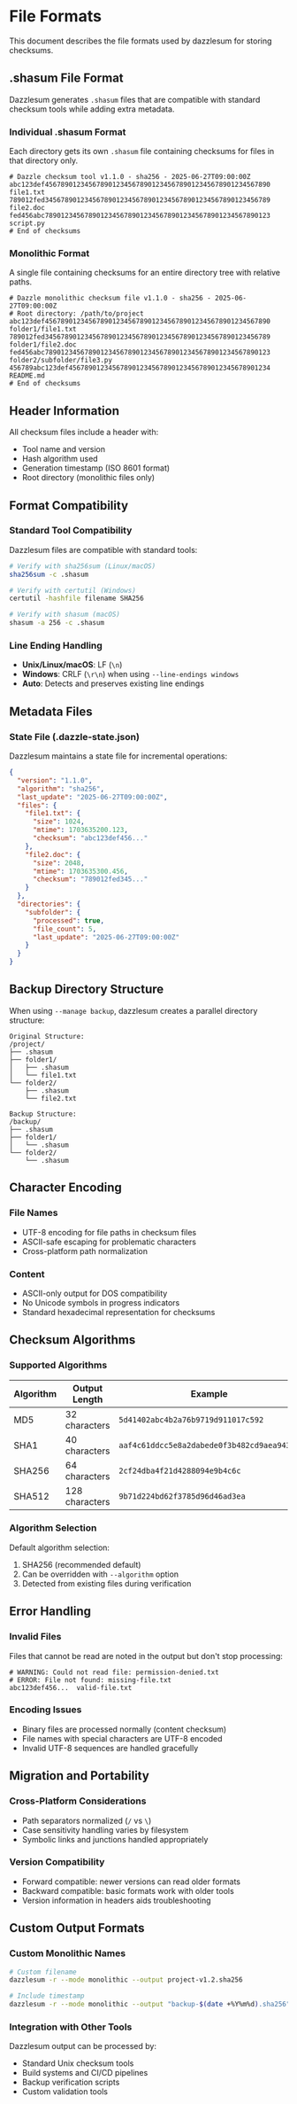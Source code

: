 # File Formats

This document describes the file formats used by dazzlesum for storing checksums.

## .shasum File Format

Dazzlesum generates `.shasum` files that are compatible with standard checksum tools while adding extra metadata.

### Individual .shasum Format

Each directory gets its own `.shasum` file containing checksums for files in that directory only.

```
# Dazzle checksum tool v1.1.0 - sha256 - 2025-06-27T09:00:00Z
abc123def456789012345678901234567890123456789012345678901234567890  file1.txt
789012fed345678901234567890123456789012345678901234567890123456789  file2.doc
fed456abc789012345678901234567890123456789012345678901234567890123  script.py
# End of checksums
```

### Monolithic Format

A single file containing checksums for an entire directory tree with relative paths.

```
# Dazzle monolithic checksum file v1.1.0 - sha256 - 2025-06-27T09:00:00Z
# Root directory: /path/to/project
abc123def456789012345678901234567890123456789012345678901234567890  folder1/file1.txt
789012fed345678901234567890123456789012345678901234567890123456789  folder1/file2.doc
fed456abc789012345678901234567890123456789012345678901234567890123  folder2/subfolder/file3.py
456789abc123def456789012345678901234567890123456789012345678901234  README.md
# End of checksums
```

## Header Information

All checksum files include a header with:
- Tool name and version
- Hash algorithm used
- Generation timestamp (ISO 8601 format)
- Root directory (monolithic files only)

## Format Compatibility

### Standard Tool Compatibility

Dazzlesum files are compatible with standard tools:

```bash
# Verify with sha256sum (Linux/macOS)
sha256sum -c .shasum

# Verify with certutil (Windows)
certutil -hashfile filename SHA256

# Verify with shasum (macOS)
shasum -a 256 -c .shasum
```

### Line Ending Handling

- **Unix/Linux/macOS**: LF (`\n`)
- **Windows**: CRLF (`\r\n`) when using `--line-endings windows`
- **Auto**: Detects and preserves existing line endings

## Metadata Files

### State File (.dazzle-state.json)

Dazzlesum maintains a state file for incremental operations:

```json
{
  "version": "1.1.0",
  "algorithm": "sha256",
  "last_update": "2025-06-27T09:00:00Z",
  "files": {
    "file1.txt": {
      "size": 1024,
      "mtime": 1703635200.123,
      "checksum": "abc123def456..."
    },
    "file2.doc": {
      "size": 2048,
      "mtime": 1703635300.456,
      "checksum": "789012fed345..."
    }
  },
  "directories": {
    "subfolder": {
      "processed": true,
      "file_count": 5,
      "last_update": "2025-06-27T09:00:00Z"
    }
  }
}
```

## Backup Directory Structure

When using `--manage backup`, dazzlesum creates a parallel directory structure:

```
Original Structure:
/project/
├── .shasum
├── folder1/
│   ├── .shasum
│   └── file1.txt
└── folder2/
    ├── .shasum
    └── file2.txt

Backup Structure:
/backup/
├── .shasum
├── folder1/
│   └── .shasum
└── folder2/
    └── .shasum
```

## Character Encoding

### File Names
- UTF-8 encoding for file paths in checksum files
- ASCII-safe escaping for problematic characters
- Cross-platform path normalization

### Content
- ASCII-only output for DOS compatibility
- No Unicode symbols in progress indicators
- Standard hexadecimal representation for checksums

## Checksum Algorithms

### Supported Algorithms

| Algorithm | Output Length | Example |
|-----------|---------------|---------|
| MD5 | 32 characters | `5d41402abc4b2a76b9719d911017c592` |
| SHA1 | 40 characters | `aaf4c61ddcc5e8a2dabede0f3b482cd9aea9434d` |
| SHA256 | 64 characters | `2cf24dba4f21d4288094e9b4c6c` |
| SHA512 | 128 characters | `9b71d224bd62f3785d96d46ad3ea` |

### Algorithm Selection

Default algorithm selection:
1. SHA256 (recommended default)
2. Can be overridden with `--algorithm` option
3. Detected from existing files during verification

## Error Handling

### Invalid Files
Files that cannot be read are noted in the output but don't stop processing:

```
# WARNING: Could not read file: permission-denied.txt
# ERROR: File not found: missing-file.txt
abc123def456...  valid-file.txt
```

### Encoding Issues
- Binary files are processed normally (content checksum)
- File names with special characters are UTF-8 encoded
- Invalid UTF-8 sequences are handled gracefully

## Migration and Portability

### Cross-Platform Considerations
- Path separators normalized (`/` vs `\`)
- Case sensitivity handling varies by filesystem
- Symbolic links and junctions handled appropriately

### Version Compatibility
- Forward compatible: newer versions can read older formats
- Backward compatible: basic formats work with older tools
- Version information in headers aids troubleshooting

## Custom Output Formats

### Custom Monolithic Names
```bash
# Custom filename
dazzlesum -r --mode monolithic --output project-v1.2.sha256

# Include timestamp
dazzlesum -r --mode monolithic --output "backup-$(date +%Y%m%d).sha256"
```

### Integration with Other Tools
Dazzlesum output can be processed by:
- Standard Unix checksum tools
- Build systems and CI/CD pipelines
- Backup verification scripts
- Custom validation tools